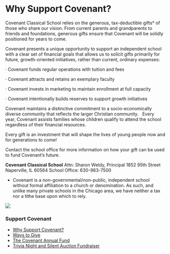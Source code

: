 # Why Support Covenant?

Covenant Classical School relies on the generous, tax-deductible gifts* of those who share our vision.<span></span> From current parents and grandparents to friends and foundations, generous gifts ensure that Covenant will be solidly positioned for years to come.

Covenant presents a unique opportunity to support an independent school with a clear set of financial goals that allows us to solicit gifts primarily for future, growth-oriented initiatives, rather than current, ordinary expenses:

<span>·</span> <span>Covenant funds regular operations with tuition and fees</span>

<span>·</span> <span>Covenant attracts and retains an exemplary faculty</span>

<span>·</span> <span>Covenant invests in marketing to maintain enrollment at full capacity</span>

<span>·</span> <span>Covenant intentionally builds reserves to support growth initiatives</span>

Covenant maintains a distinctive commitment to a socio-economically diverse community that reflects the larger Christian community. <span> </span> Every year, Covenant assists families whose children qualify to attend the school regardless of their financial resources.

Every gift is an investment that will shape the lives of young people now and for generations to come!

Contact the school office for more information on how your gift can be used to fund Covenant’s future.

**Covenant Classical School**
Attn: Sharon Weldy, Principal
1852 95th Street
Naperville, IL 60564
School Office: 630-983-7500

* Covenant is a non-governmental/non-public, independent school without formal affiliation to a church or denomination.<span></span> As such, and unlike many private schools in the Chicago area, we have neither a tax nor a tithe base upon which to rely.

![](http://www.covenantclassicalschool.org/uploads/familyfun-W.jpg)

### Support Covenant

*   [Why Support Covenant?](http://www.covenantclassicalschool.org/support-covenant)
*   [Ways to Give](http://www.covenantclassicalschool.org/ways-to-give)
*   [The Covenant Annual Fund](http://www.covenantclassicalschool.org/forwardfund)
*   [Trivia Night and Silent Auction Fundraiser](http://www.covenantclassicalschool.org/trivianight)
